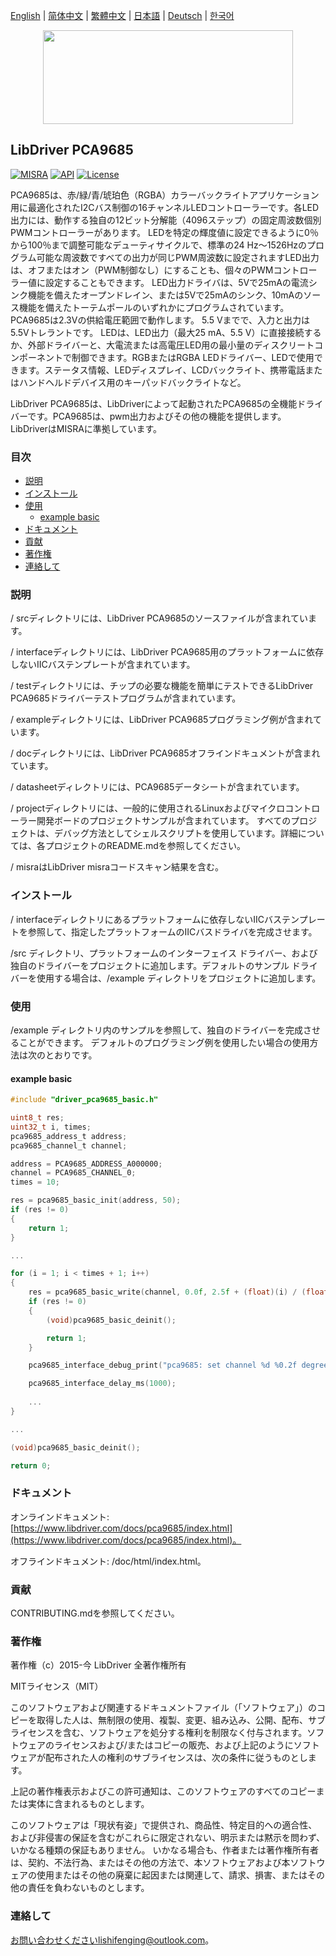 [English](/README.md) | [ 简体中文](/README_zh-Hans.md) | [繁體中文](/README_zh-Hant.md) | [日本語](/README_ja.md) | [Deutsch](/README_de.md) | [한국어](/README_ko.md)

<div align=center>
<img src="/doc/image/logo.svg" width="400" height="150"/>
</div>

## LibDriver PCA9685

[![MISRA](https://img.shields.io/badge/misra-compliant-brightgreen.svg)](/misra/README.md) [![API](https://img.shields.io/badge/api-reference-blue.svg)](https://www.libdriver.com/docs/pca9685/index.html) [![License](https://img.shields.io/badge/license-MIT-brightgreen.svg)](/LICENSE)

PCA9685は、赤/緑/青/琥珀色（RGBA）カラーバックライトアプリケーション用に最適化されたI2Cバス制御の16チャンネルLEDコントローラーです。各LED出力には、動作する独自の12ビット分解能（4096ステップ）の固定周波数個別PWMコントローラーがあります。
LEDを特定の輝度値に設定できるように0％から100％まで調整可能なデューティサイクルで、標準の24 Hz〜1526Hzのプログラム可能な周波数ですべての出力が同じPWM周波数に設定されますLED出力は、オフまたはオン（PWM制御なし）にすることも、個々のPWMコントローラー値に設定することもできます。 LED出力ドライバは、5Vで25mAの電流シンク機能を備えたオープンドレイン、または5Vで25mAのシンク、10mAのソース機能を備えたトーテムポールのいずれかにプログラムされています。PCA9685は2.3Vの供給電圧範囲で動作します。 5.5 Vまでで、入力と出力は5.5Vトレラントです。 LEDは、LED出力（最大25 mA、5.5 V）に直接接続するか、外部ドライバーと、大電流または高電圧LED用の最小量のディスクリートコンポーネントで制御できます。RGBまたはRGBA LEDドライバー、LEDで使用できます。ステータス情報、LEDディスプレイ、LCDバックライト、携帯電話またはハンドヘルドデバイス用のキーパッドバックライトなど。

LibDriver PCA9685は、LibDriverによって起動されたPCA9685の全機能ドライバーです。PCA9685は、pwm出力およびその他の機能を提供します。 LibDriverはMISRAに準拠しています。

### 目次

  - [説明](#説明)
  - [インストール](#インストール)
  - [使用](#使用)
    - [example basic](#example-basic)
  - [ドキュメント](#ドキュメント)
  - [貢献](#貢献)
  - [著作権](#著作権)
  - [連絡して](#連絡して)

### 説明

/ srcディレクトリには、LibDriver PCA9685のソースファイルが含まれています。

/ interfaceディレクトリには、LibDriver PCA9685用のプラットフォームに依存しないIICバステンプレートが含まれています。

/ testディレクトリには、チップの必要な機能を簡単にテストできるLibDriver PCA9685ドライバーテストプログラムが含まれています。

/ exampleディレクトリには、LibDriver PCA9685プログラミング例が含まれています。

/ docディレクトリには、LibDriver PCA9685オフラインドキュメントが含まれています。

/ datasheetディレクトリには、PCA9685データシートが含まれています。

/ projectディレクトリには、一般的に使用されるLinuxおよびマイクロコントローラー開発ボードのプロジェクトサンプルが含まれています。 すべてのプロジェクトは、デバッグ方法としてシェルスクリプトを使用しています。詳細については、各プロジェクトのREADME.mdを参照してください。

/ misraはLibDriver misraコードスキャン結果を含む。

### インストール

/ interfaceディレクトリにあるプラットフォームに依存しないIICバステンプレートを参照して、指定したプラットフォームのIICバスドライバを完成させます。

/src ディレクトリ、プラットフォームのインターフェイス ドライバー、および独自のドライバーをプロジェクトに追加します。デフォルトのサンプル ドライバーを使用する場合は、/example ディレクトリをプロジェクトに追加します。

### 使用

/example ディレクトリ内のサンプルを参照して、独自のドライバーを完成させることができます。 デフォルトのプログラミング例を使用したい場合の使用方法は次のとおりです。

#### example basic

```C
#include "driver_pca9685_basic.h"

uint8_t res;
uint32_t i, times;
pca9685_address_t address;
pca9685_channel_t channel;

address = PCA9685_ADDRESS_A000000;
channel = PCA9685_CHANNEL_0;
times = 10;

res = pca9685_basic_init(address, 50);
if (res != 0)
{
    return 1;
}

...

for (i = 1; i < times + 1; i++)
{
    res = pca9685_basic_write(channel, 0.0f, 2.5f + (float)(i) / (float)(times) * 10.0f);
    if (res != 0)
    {
        (void)pca9685_basic_deinit();

        return 1;
    }

    pca9685_interface_debug_print("pca9685: set channel %d %0.2f degrees.\n", channel, (float)(i) / (float)(times) * 180.0f);

    pca9685_interface_delay_ms(1000);
    
    ...
}

...

(void)pca9685_basic_deinit();

return 0;
```

### ドキュメント

オンラインドキュメント: [https://www.libdriver.com/docs/pca9685/index.html](https://www.libdriver.com/docs/pca9685/index.html)。

オフラインドキュメント: /doc/html/index.html。

### 貢献

CONTRIBUTING.mdを参照してください。

### 著作権

著作権（c）2015-今 LibDriver 全著作権所有

MITライセンス（MIT）

このソフトウェアおよび関連するドキュメントファイル（「ソフトウェア」）のコピーを取得した人は、無制限の使用、複製、変更、組み込み、公開、配布、サブライセンスを含む、ソフトウェアを処分する権利を制限なく付与されます。ソフトウェアのライセンスおよび/またはコピーの販売、および上記のようにソフトウェアが配布された人の権利のサブライセンスは、次の条件に従うものとします。

上記の著作権表示およびこの許可通知は、このソフトウェアのすべてのコピーまたは実体に含まれるものとします。

このソフトウェアは「現状有姿」で提供され、商品性、特定目的への適合性、および非侵害の保証を含むがこれらに限定されない、明示または黙示を問わず、いかなる種類の保証もありません。 いかなる場合も、作者または著作権所有者は、契約、不法行為、またはその他の方法で、本ソフトウェアおよび本ソフトウェアの使用またはその他の廃棄に起因または関連して、請求、損害、またはその他の責任を負わないものとします。

### 連絡して

お問い合わせくださいlishifenging@outlook.com。